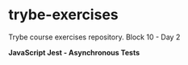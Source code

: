 # trybe-exercises
Trybe course exercises repository.
Block 10 - Day 2

**JavaScript Jest - Asynchronous Tests**